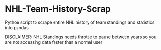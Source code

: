# NHL-Team-History-Scrap
Python script to scrape entire NHL history of team standings and statistics into pandas

DISCLAIMER: NHL Standings needs throttle to pause between years so you are not accessing data faster than a normal user
